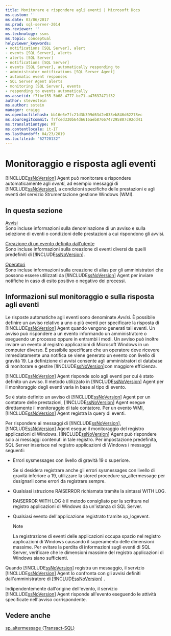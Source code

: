 ```yaml
---
title: Monitorare e rispondere agli eventi | Microsoft Docs
ms.custom: ''
ms.date: 03/06/2017
ms.prod: sql-server-2014
ms.reviewer: ''
ms.technology: ssms
ms.topic: conceptual
helpviewer_keywords:
- notifications [SQL Server], alert
- events [SQL Server], alerts
- alerts [SQL Server]
- notifications [SQL Server]
- events [SQL Server], automatically responding to
- administrator notifications [SQL Server Agent]
- automatic event responses
- SQL Server Agent alerts
- monitoring [SQL Server], events
- responding to events automatically
ms.assetid: f7fbe155-5b68-4777-bc71-a47637471f32
author: stevestein
ms.author: sstein
manager: craigg
ms.openlocfilehash: bb16e6e7fc21d3b399d63d2e833eb846d62278ec
ms.sourcegitcommit: f7fced330b64d6616aeb8766747295807c92dd41
ms.translationtype: MT
ms.contentlocale: it-IT
ms.lasthandoff: 04/23/2019
ms.locfileid: "62720132"
---
```

# <a name="monitor-and-respond-to-events"></a>Monitoraggio e risposta agli eventi
  [!INCLUDE[ssNoVersion](../../includes/ssnoversion-md.md)] Agent può monitorare e rispondere automaticamente agli *eventi*, ad esempio messaggi di [!INCLUDE[ssNoVersion](../../includes/ssnoversion-md.md)], a condizioni specifiche delle prestazioni e agli eventi del servizio Strumentazione gestione Windows (WMI).  
  
## <a name="in-this-section"></a>In questa sezione  
 [Avvisi](alerts.md)  
 Sono incluse informazioni sulla denominazione di un avviso e sulla selezione di eventi o condizioni delle prestazioni a cui rispondono gli avvisi.  
  
 [Creazione di un evento definito dall'utente](create-a-user-defined-event.md)  
 Sono incluse informazioni sulla creazione di eventi diversi da quelli predefiniti di [!INCLUDE[ssNoVersion](../../includes/ssnoversion-md.md)].  
  
 [Operatori](operators.md)  
 Sono incluse informazioni sulla creazione di alias per gli amministratori che possono essere utilizzati da [!INCLUDE[ssNoVersion](../../includes/ssnoversion-md.md)] Agent per inviare notifiche in caso di esito positivo o negativo dei processi.  
  
## <a name="about-monitoring-and-responding-to-events"></a>Informazioni sul monitoraggio e sulla risposta agli eventi  
 Le risposte automatiche agli eventi sono denominate *Avvisi*. È possibile definire un avviso relativo a uno o più eventi per specificare la risposta di [!INCLUDE[ssNoVersion](../../includes/ssnoversion-md.md)] Agent quando vengono generati tali eventi. Un avviso può rispondere a un evento informando un amministratore o eseguendo un processo oppure in entrambi i modi. Un avviso può inoltre inviare un evento al registro applicazioni di Microsoft Windows in un computer diverso. È possibile specificare che un operatore deve ricevere immediatamente una notifica se viene generato un evento con livello di gravità 19. La definizione di avvisi consente agli amministratori di database di monitorare e gestire [!INCLUDE[ssNoVersion](../../includes/ssnoversion-md.md)]con maggiore efficienza.  
  
 [!INCLUDE[ssNoVersion](../../includes/ssnoversion-md.md)] Agent risponde solo agli eventi per cui è stato definito un avviso. Il metodo utilizzato in [!INCLUDE[ssNoVersion](../../includes/ssnoversion-md.md)] Agent per il monitoraggio degli eventi varia in base al tipo di evento.  
  
 Se è stato definito un avviso di [!INCLUDE[ssNoVersion](../../includes/ssnoversion-md.md)] Agent per un contatore delle prestazioni, [!INCLUDE[ssNoVersion](../../includes/ssnoversion-md.md)] Agent esegue direttamente il monitoraggio di tale contatore. Per un evento WMI, [!INCLUDE[ssNoVersion](../../includes/ssnoversion-md.md)] Agent registra la query di eventi.  
  
 Per rispondere ai messaggi di [!INCLUDE[ssNoVersion](../../includes/ssnoversion-md.md)], [!INCLUDE[ssNoVersion](../../includes/ssnoversion-md.md)] Agent esegue il monitoraggio del registro applicazioni di Windows. [!INCLUDE[ssNoVersion](../../includes/ssnoversion-md.md)] Agent può rispondere solo ai messaggi contenuti in tale registro. Per impostazione predefinita, SQL Server inserisce nel registro applicazioni di Windows i messaggi seguenti:  
  
-   Errori sysmessages con livello di gravità 19 o superiore.  
  
     Se si desidera registrare anche gli errori sysmessages con livello di gravità inferiore a 19, utilizzare la stored procedure sp_altermessage per designarli come errori da registrare sempre.  
  
-   Qualsiasi istruzione RAISERROR richiamata tramite la sintassi WITH LOG.  
  
     RAISERROR WITH LOG è il metodo consigliato per la scrittura nel registro applicazioni di Windows da un'istanza di SQL Server.  
  
-   Qualsiasi evento dell'applicazione registrato tramite xp_logevent.  
  
    > [!NOTE]  
    >  La registrazione di eventi delle applicazioni occupa spazio nel registro applicazioni di Windows causando il superamento delle dimensioni massime. Per evitare la perdita di informazioni sugli eventi di SQL Server, verificare che le dimensioni massime del registro applicazioni di Windows siano sufficienti.  
  
 Quando [!INCLUDE[ssNoVersion](../../includes/ssnoversion-md.md)] registra un messaggio, il servizio [!INCLUDE[ssNoVersion](../../includes/ssnoversion-md.md)] Agent lo confronta con gli avvisi definiti dall'amministratore di [!INCLUDE[ssNoVersion](../../includes/ssnoversion-md.md)] .  
  
 Indipendentemente dall'origine dell'evento, il servizio [!INCLUDE[ssNoVersion](../../includes/ssnoversion-md.md)] Agent risponde all'evento eseguendo le attività specificate nell'avviso corrispondente.  
  
## <a name="see-also"></a>Vedere anche  
 [sp_altermessage &#40;Transact-SQL&#41;](/sql/relational-databases/system-stored-procedures/sp-altermessage-transact-sql)  
  
  
